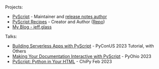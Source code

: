 Projects:
- [PyScript](https://github.com/pyscript/pyscript) - Maintainer and [release notes author](https://jeff.glass/tags/pyscript/)
- [PyScript Recipes](https://pyscript.recipes/) - Creator and Author ([Repo](https://github.com/JeffersGlass/pyscript-recipes))
- [My Blog - jeff.glass](https://jeff.glass)

Talks:
- [Building Serverless Apps with PyScript](https://www.youtube.com/watch?v=RVmltK006CU) - PyConUS 2023 Tutorial, with Others
- [Making Your Documentation Interactive with PyScript](https://www.youtube.com/watch?v=ysSewLZEqnM) - PyOhio 2023
- [PyScript: Python in Your HTML](https://jeff.glass/post/pyscript-chipy-feb-2023/) - ChiPy Feb 2023

